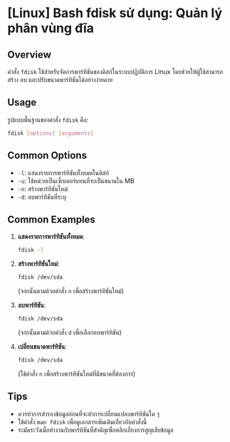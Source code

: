# [Linux] Bash fdisk sử dụng: Quản lý phân vùng đĩa

## Overview
คำสั่ง `fdisk` ใช้สำหรับจัดการพาร์ทิชันของดิสก์ในระบบปฏิบัติการ Linux โดยช่วยให้ผู้ใช้สามารถสร้าง ลบ และปรับขนาดพาร์ทิชันได้อย่างง่ายดาย

## Usage
รูปแบบพื้นฐานของคำสั่ง `fdisk` คือ:
```bash
fdisk [options] [arguments]
```

## Common Options
- `-l`: แสดงรายการพาร์ทิชันทั้งหมดในดิสก์
- `-u`: ใช้หน่วยเป็นเซ็กเตอร์แทนที่จะเป็นขนาดใน MB
- `-n`: สร้างพาร์ทิชันใหม่
- `-d`: ลบพาร์ทิชันที่ระบุ

## Common Examples
1. **แสดงรายการพาร์ทิชันทั้งหมด**:
   ```bash
   fdisk -l
   ```

2. **สร้างพาร์ทิชันใหม่**:
   ```bash
   fdisk /dev/sda
   ```
   (จากนั้นตามด้วยคำสั่ง `n` เพื่อสร้างพาร์ทิชันใหม่)

3. **ลบพาร์ทิชัน**:
   ```bash
   fdisk /dev/sda
   ```
   (จากนั้นตามด้วยคำสั่ง `d` เพื่อเลือกลบพาร์ทิชัน)

4. **เปลี่ยนขนาดพาร์ทิชัน**:
   ```bash
   fdisk /dev/sda
   ```
   (ใช้คำสั่ง `n` เพื่อสร้างพาร์ทิชันใหม่ที่มีขนาดที่ต้องการ)

## Tips
- ควรทำการสำรองข้อมูลก่อนที่จะทำการเปลี่ยนแปลงพาร์ทิชันใด ๆ
- ใช้คำสั่ง `man fdisk` เพื่อดูเอกสารเพิ่มเติมเกี่ยวกับคำสั่งนี้
- ระมัดระวังเมื่อทำงานกับพาร์ทิชันที่สำคัญเพื่อหลีกเลี่ยงการสูญเสียข้อมูล
